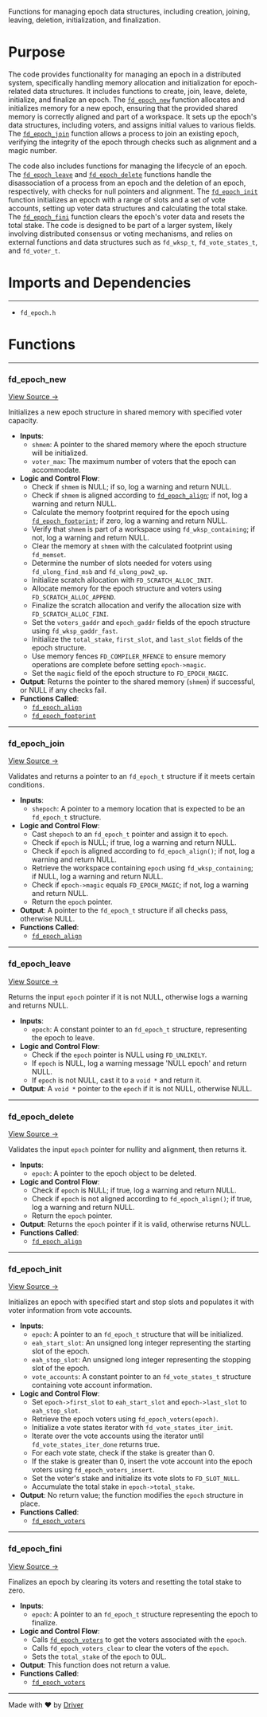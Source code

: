 <!--------------------------------------------------------------------------------->
<!-- IMPORTANT: This file is auto-generated by Driver (https://driver.ai). -------->
<!-- Manual edits may be overwritten on future commits. --------------------------->
<!--------------------------------------------------------------------------------->

Functions for managing epoch data structures, including creation, joining, leaving, deletion, initialization, and finalization.

# Purpose
The code provides functionality for managing an epoch in a distributed system, specifically handling memory allocation and initialization for epoch-related data structures. It includes functions to create, join, leave, delete, initialize, and finalize an epoch. The [`fd_epoch_new`](<#fd_epoch_new>) function allocates and initializes memory for a new epoch, ensuring that the provided shared memory is correctly aligned and part of a workspace. It sets up the epoch's data structures, including voters, and assigns initial values to various fields. The [`fd_epoch_join`](<#fd_epoch_join>) function allows a process to join an existing epoch, verifying the integrity of the epoch through checks such as alignment and a magic number.

The code also includes functions for managing the lifecycle of an epoch. The [`fd_epoch_leave`](<#fd_epoch_leave>) and [`fd_epoch_delete`](<#fd_epoch_delete>) functions handle the disassociation of a process from an epoch and the deletion of an epoch, respectively, with checks for null pointers and alignment. The [`fd_epoch_init`](<#fd_epoch_init>) function initializes an epoch with a range of slots and a set of vote accounts, setting up voter data structures and calculating the total stake. The [`fd_epoch_fini`](<#fd_epoch_fini>) function clears the epoch's voter data and resets the total stake. The code is designed to be part of a larger system, likely involving distributed consensus or voting mechanisms, and relies on external functions and data structures such as `fd_wksp_t`, `fd_vote_states_t`, and `fd_voter_t`.
# Imports and Dependencies

---
- `fd_epoch.h`


# Functions

---
### fd\_epoch\_new<!-- {{#callable:fd_epoch_new}} -->
[View Source →](<../../../../../src/choreo/epoch/fd_epoch.c#L3>)

Initializes a new epoch structure in shared memory with specified voter capacity.
- **Inputs**:
    - `shmem`: A pointer to the shared memory where the epoch structure will be initialized.
    - `voter_max`: The maximum number of voters that the epoch can accommodate.
- **Logic and Control Flow**:
    - Check if `shmem` is NULL; if so, log a warning and return NULL.
    - Check if `shmem` is aligned according to [`fd_epoch_align`](<fd_epoch.h.md#fd_epoch_align>); if not, log a warning and return NULL.
    - Calculate the memory footprint required for the epoch using [`fd_epoch_footprint`](<fd_epoch.h.md#fd_epoch_footprint>); if zero, log a warning and return NULL.
    - Verify that `shmem` is part of a workspace using `fd_wksp_containing`; if not, log a warning and return NULL.
    - Clear the memory at `shmem` with the calculated footprint using `fd_memset`.
    - Determine the number of slots needed for voters using `fd_ulong_find_msb` and `fd_ulong_pow2_up`.
    - Initialize scratch allocation with `FD_SCRATCH_ALLOC_INIT`.
    - Allocate memory for the epoch structure and voters using `FD_SCRATCH_ALLOC_APPEND`.
    - Finalize the scratch allocation and verify the allocation size with `FD_SCRATCH_ALLOC_FINI`.
    - Set the `voters_gaddr` and `epoch_gaddr` fields of the epoch structure using `fd_wksp_gaddr_fast`.
    - Initialize the `total_stake`, `first_slot`, and `last_slot` fields of the epoch structure.
    - Use memory fences `FD_COMPILER_MFENCE` to ensure memory operations are complete before setting `epoch->magic`.
    - Set the `magic` field of the epoch structure to `FD_EPOCH_MAGIC`.
- **Output**: Returns the pointer to the shared memory (`shmem`) if successful, or NULL if any checks fail.
- **Functions Called**:
    - [`fd_epoch_align`](<fd_epoch.h.md#fd_epoch_align>)
    - [`fd_epoch_footprint`](<fd_epoch.h.md#fd_epoch_footprint>)


---
### fd\_epoch\_join<!-- {{#callable:fd_epoch_join}} -->
[View Source →](<../../../../../src/choreo/epoch/fd_epoch.c#L49>)

Validates and returns a pointer to an `fd_epoch_t` structure if it meets certain conditions.
- **Inputs**:
    - `shepoch`: A pointer to a memory location that is expected to be an `fd_epoch_t` structure.
- **Logic and Control Flow**:
    - Cast `shepoch` to an `fd_epoch_t` pointer and assign it to `epoch`.
    - Check if `epoch` is NULL; if true, log a warning and return NULL.
    - Check if `epoch` is aligned according to `fd_epoch_align()`; if not, log a warning and return NULL.
    - Retrieve the workspace containing `epoch` using `fd_wksp_containing`; if NULL, log a warning and return NULL.
    - Check if `epoch->magic` equals `FD_EPOCH_MAGIC`; if not, log a warning and return NULL.
    - Return the `epoch` pointer.
- **Output**: A pointer to the `fd_epoch_t` structure if all checks pass, otherwise NULL.
- **Functions Called**:
    - [`fd_epoch_align`](<fd_epoch.h.md#fd_epoch_align>)


---
### fd\_epoch\_leave<!-- {{#callable:fd_epoch_leave}} -->
[View Source →](<../../../../../src/choreo/epoch/fd_epoch.c#L77>)

Returns the input `epoch` pointer if it is not NULL, otherwise logs a warning and returns NULL.
- **Inputs**:
    - `epoch`: A constant pointer to an `fd_epoch_t` structure, representing the epoch to leave.
- **Logic and Control Flow**:
    - Check if the `epoch` pointer is NULL using `FD_UNLIKELY`.
    - If `epoch` is NULL, log a warning message 'NULL epoch' and return NULL.
    - If `epoch` is not NULL, cast it to a `void *` and return it.
- **Output**: A `void *` pointer to the `epoch` if it is not NULL, otherwise NULL.


---
### fd\_epoch\_delete<!-- {{#callable:fd_epoch_delete}} -->
[View Source →](<../../../../../src/choreo/epoch/fd_epoch.c#L88>)

Validates the input `epoch` pointer for nullity and alignment, then returns it.
- **Inputs**:
    - `epoch`: A pointer to the epoch object to be deleted.
- **Logic and Control Flow**:
    - Check if `epoch` is NULL; if true, log a warning and return NULL.
    - Check if `epoch` is not aligned according to `fd_epoch_align()`; if true, log a warning and return NULL.
    - Return the `epoch` pointer.
- **Output**: Returns the `epoch` pointer if it is valid, otherwise returns NULL.
- **Functions Called**:
    - [`fd_epoch_align`](<fd_epoch.h.md#fd_epoch_align>)


---
### fd\_epoch\_init<!-- {{#callable:fd_epoch_init}} -->
[View Source →](<../../../../../src/choreo/epoch/fd_epoch.c#L104>)

Initializes an epoch with specified start and stop slots and populates it with voter information from vote accounts.
- **Inputs**:
    - `epoch`: A pointer to an `fd_epoch_t` structure that will be initialized.
    - `eah_start_slot`: An unsigned long integer representing the starting slot of the epoch.
    - `eah_stop_slot`: An unsigned long integer representing the stopping slot of the epoch.
    - `vote_accounts`: A constant pointer to an `fd_vote_states_t` structure containing vote account information.
- **Logic and Control Flow**:
    - Set `epoch->first_slot` to `eah_start_slot` and `epoch->last_slot` to `eah_stop_slot`.
    - Retrieve the epoch voters using `fd_epoch_voters(epoch)`.
    - Initialize a vote states iterator with `fd_vote_states_iter_init`.
    - Iterate over the vote accounts using the iterator until `fd_vote_states_iter_done` returns true.
    - For each vote state, check if the stake is greater than 0.
    - If the stake is greater than 0, insert the vote account into the epoch voters using `fd_epoch_voters_insert`.
    - Set the voter's stake and initialize its vote slots to `FD_SLOT_NULL`.
    - Accumulate the total stake in `epoch->total_stake`.
- **Output**: No return value; the function modifies the `epoch` structure in place.
- **Functions Called**:
    - [`fd_epoch_voters`](<fd_epoch.h.md#fd_epoch_voters>)


---
### fd\_epoch\_fini<!-- {{#callable:fd_epoch_fini}} -->
[View Source →](<../../../../../src/choreo/epoch/fd_epoch.c#L142>)

Finalizes an epoch by clearing its voters and resetting the total stake to zero.
- **Inputs**:
    - `epoch`: A pointer to an `fd_epoch_t` structure representing the epoch to finalize.
- **Logic and Control Flow**:
    - Calls [`fd_epoch_voters`](<fd_epoch.h.md#fd_epoch_voters>) to get the voters associated with the `epoch`.
    - Calls `fd_epoch_voters_clear` to clear the voters of the `epoch`.
    - Sets the `total_stake` of the `epoch` to 0UL.
- **Output**: This function does not return a value.
- **Functions Called**:
    - [`fd_epoch_voters`](<fd_epoch.h.md#fd_epoch_voters>)



---
Made with ❤️ by [Driver](https://www.driver.ai/)